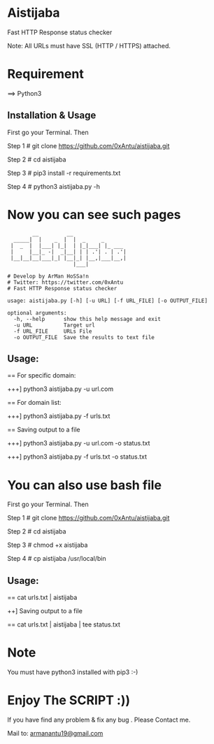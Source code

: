 Aistijaba
=========

Fast HTTP Response status checker

Note: All URLs must have SSL (HTTP / HTTPS) attached.

# Requirement

==> Python3

Installation & Usage
------------

First go your Terminal. Then

Step 1 # git clone https://github.com/0xAntu/aistijaba.git

Step 2 # cd aistijaba

Step 3 # pip3 install -r requirements.txt

Step 4 # python3 aistijaba.py -h

# Now you can see such pages

```
        __         __
  _____|  |    _  |  |  _     _
 |  _  |  |___| |_|  | |_|___| |_ ___
 |     |__|_ -|  _|__| | | .'| . | .'|
 |__|__|__|___|_| |__|_| |__,|___|__,|
                     |___|

# Develop by ArMan HoSSa!n
# Twitter: https://twitter.com/0xAntu
# Fast HTTP Response status checker

usage: aistijaba.py [-h] [-u URL] [-f URL_FILE] [-o OUTPUT_FILE]

optional arguments:
  -h, --help      show this help message and exit
  -u URL          Target url
  -f URL_FILE     URLs File
  -o OUTPUT_FILE  Save the results to text file
```

Usage:
--------

== For specific domain:

+++] python3 aistijaba.py -u url.com

== For domain list:

+++] python3 aistijaba.py -f urls.txt

== Saving output to a file

+++] python3 aistijaba.py -u url.com -o status.txt

+++] python3 aistijaba.py -f urls.txt -o status.txt


# You can also use bash file

First go your Terminal. Then

Step 1 # git clone https://github.com/0xAntu/aistijaba.git

Step 2 # cd aistijaba

Step 3 # chmod +x aistijaba

Step 4 # cp aistijaba /usr/local/bin

Usage:
--------

== cat urls.txt | aistijaba

++] Saving output to a file

== cat urls.txt | aistijaba | tee status.txt

# Note

You must have python3 installed with pip3 :-)

# Enjoy The SCRIPT :))

If you have find any problem & fix any bug . Please Contact me.

Mail to: armanantu19@gmail.com
